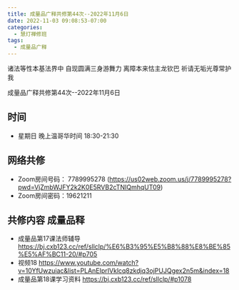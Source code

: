 ```yaml
---
title: 成量品广释共修第44次--2022年11月6日
date: 2022-11-03 09:08:53-07:00
categories:
  - 慧灯禅修班
tags:
  - 成量品广释
---
```



诸法等性本基法界中 自现圆满三身游舞力 离障本来怙主龙钦巴 祈请无垢光尊常护我

成量品广释共修第44次--2022年11月6日

## 时间

* 星期日 晚上温哥华时间 18:30-21:30

## 网络共修

* Zoom房间号码： 7789995278 (https://us02web.zoom.us/j/7789995278?pwd=VjZmbWJFY2k2K0E5RVB2cTNIQmhqUT09)
* Zoom房间密码：19621211

## 共修内容 成量品释

* 成量品第17课法师辅导 https://bj.cxb123.cc/ref/sllclp/%E6%B3%95%E5%B8%88%E8%BE%85%E5%AF%BC11-20/#p705
* 视频18 https://www.youtube.com/watch?v=10YfUwzuiac&list=PLAnEIprIVklcq8zkdjq3ojPUJQgex2n5m&index=18
* 成量品第18课学习资料 https://bj.cxb123.cc/ref/sllclp/#p1078